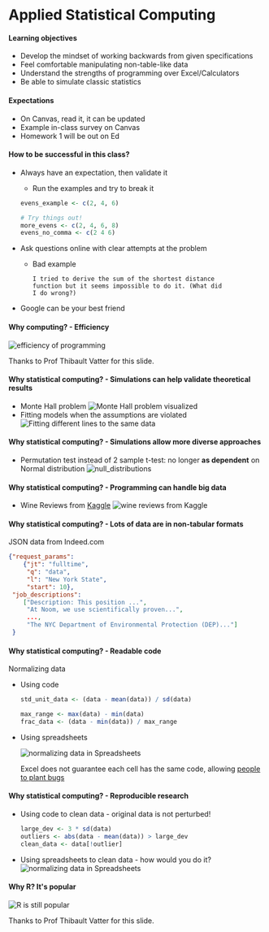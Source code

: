 # Applied Statistical Computing

#### Learning objectives
- Develop the mindset of working backwards from given specifications
- Feel comfortable manipulating non-table-like data
- Understand the strengths of programming over Excel/Calculators
- Be able to simulate classic statistics

#### Expectations
- On Canvas, read it, it can be updated
- Example in-class survey on Canvas
- Homework 1 will be out on Ed

#### How to be successful in this class?
- Always have an expectation, then validate it
  - Run the examples and try to break it

  ```r
  evens_example <- c(2, 4, 6)

  # Try things out!
  more_evens <- c(2, 4, 6, 8)
  evens_no_comma <- c(2 4 6)
  ```

- Ask questions online with clear attempts at the problem
  - Bad example
    ```
    I tried to derive the sum of the shortest distance
    function but it seems impossible to do it. (What did
    I do wrong?)
    ```
- Google can be your best friend

#### Why computing? - Efficiency
![efficiency of programming](images/programming_efficiency.png)

Thanks to Prof Thibault Vatter for this slide.

#### Why statistical computing? - Simulations can help validate theoretical results
  - Monte Hall problem
  ![Monte Hall problem visualized](images/monte_hall.png)
  - Fitting models when the assumptions are violated
  ![Fitting different lines to the same data](images/different_model.png)

#### Why statistical computing? - Simulations allow more diverse approaches
  - Permutation test instead of 2 sample t-test: no longer **as dependent** on Normal distribution
  ![null_distributions](images/skewed_null_distr.png)

#### Why statistical computing? - Programming can handle big data
  - Wine Reviews from [Kaggle](https://www.kaggle.com/zynicide/wine-reviews)
  ![wine reviews from Kaggle](images/spread_sheet_fail_large_data.png)


#### Why statistical computing? - Lots of data are in non-tabular formats
JSON data from Indeed.com
```json
{"request_params":
    {"jt": "fulltime",
     "q": "data",
     "l": "New York State",
     "start": 10},
 "job_descriptions":
    ["Description: This position ...",
     "At Noom, we use scientifically proven...",
     ...,
     "The NYC Department of Environmental Protection (DEP)..."]
 }
```

#### Why statistical computing? - Readable code
Normalizing data
- Using code
  ```r
  std_unit_data <- (data - mean(data)) / sd(data)

  max_range <- max(data) - min(data)
  frac_data <- (data - min(data)) / max_range
  ```
- Using spreadsheets

  ![normalizing data in Spreadsheets](images/grades_snapshot.png)

  Excel does not guarantee each cell has the same code, allowing
  [people to plant bugs](https://www.businessinsider.com/logic-bomb-siemens-spreadsheet-contract-programmer-2019-7)

#### Why statistical computing? - Reproducible research
- Using code to clean data - original data is not perturbed!
  ```r
  large_dev <- 3 * sd(data)
  outliers <- abs(data - mean(data)) > large_dev
  clean_data <- data[!outlier]
  ```
- Using spreadsheets to clean data - how would you do it?
  ![normalizing data in Spreadsheets](images/grades_snapshot.png)

#### Why R? It's popular
![R is still popular](images/language_popularity.png)

Thanks to Prof Thibault Vatter for this slide.
